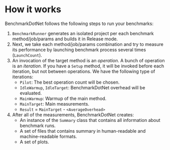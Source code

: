 # How it works

BenchmarkDotNet follows the following steps to run your benchmarks:

1. `BenchmarkRunner` generates an isolated project per each benchmark method/job/params and builds it in Release mode.
2. Next, we take each method/job/params combination and try to measure its performance by launching benchmark process several times (`LaunchCount`).
3. An invocation of the target method is an *operation*. A bunch of operation is an *iteration*. If you have a `Setup` method, it will be invoked before each iteration, 
but not between operations. We have the following type of iterations:
    * `Pilot`: The best operation count will be chosen.
    * `IdleWarmup`, `IdleTarget`: BenchmarkDotNet overhead will be evaluated.
    * `MainWarmup`: Warmup of the main method.
    * `MainTarget`: Main measurements.
    * `Result` = `MainTarget` - `<AverageOverhead>`
4. After all of the measurements, BenchmarkDotNet creates:
    * An instance of the `Summary` class that contains all information about benchmark runs.
    * A set of files that contains summary in human-readable and machine-readable formats.
    * A set of plots.
